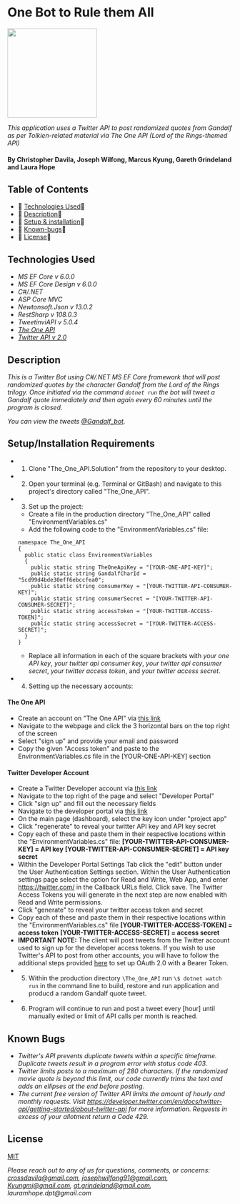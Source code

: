 # One Bot to Rule them All

<img src="https://media4.giphy.com/media/TcdpZwYDPlWXC/giphy.gif?cid=ecf05e479jyx7jzqd30zruug6tlr6zew54q7ut1gdy0ctnuk&ep=v1_gifs_search&rid=giphy.gif&ct=g" width="200"/>

_This application uses a Twitter API to post randomized quotes from Gandalf as per Tolkien-related material via The One API (Lord of the Rings-themed API)_

#### By **Christopher Davila, Joseph Wilfong, Marcus Kyung, Gareth Grindeland and Laura Hope**

## Table of Contents
* 💍 [Technologies Used](#technologies-used)🌋
* 💍 [Description](#description)🌋
* 💍 [Setup & installation](#setupinstallation-requirements)🌋
* 💍 [Known-bugs](#known-bugs)🌋
* 💍 [License](#license)🌋

## Technologies Used

* _MS EF Core v 6.0.0_
* _MS EF Core Design v 6.0.0_
* _C#/.NET_
* _ASP Core MVC_
* _Newtonsoft.Json v 13.0.2_
* _RestSharp v 108.0.3_
* _TweetinviAPI v 5.0.4_
* _[The One API](https://the-one-api.dev/)_
* _[Twitter API v 2.0](https://developer.twitter.com/en/docs/twitter-api)_

## Description

_This is a Twitter Bot using C#/.NET MS EF Core framework that will post randomized quotes by the character Gandalf from the Lord of the Rings trilogy. Once initiated via the command ```dotnet run``` the bot will tweet a Gandalf quote immediately and then again every 60 minutes until the program is closed._

_You can view the tweets [@Gandalf_bot](https://twitter.com/Gandalf_bot)._

## Setup/Installation Requirements

* 1. Clone "The_One_API.Solution" from the repository to your desktop.
* 2. Open your terminal (e.g. Terminal or GitBash) and navigate to this project's directory called "The_One_API".
* 3. Set up the project:
  * Create a file in the production directory "The_One_API" called "EnvironmentVariables.cs"
  * Add the following code to the "EnvironmentVariables.cs" file:
  ```
  namespace The_One_API
  {
    public static class EnvironmentVariables
    {
      public static string TheOneApiKey = "[YOUR-ONE-API-KEY]";
      public static string GandalfCharId = "5cd99d4bde30eff6ebccfea0";
      public static string consumerKey = "[YOUR-TWITTER-API-CONSUMER-KEY]";
      public static string consumerSecret = "[YOUR-TWITTER-API-CONSUMER-SECRET]";
      public static string accessToken = "[YOUR-TWITTER-ACCESS-TOKEN]";
      public static string accessSecret = "[YOUR-TWITTER-ACCESS-SECRET]";
    }
  } 
  ```
  * Replace all information in each of the square brackets with _your one API key_, _your twitter api consumer key_, _your twitter api consumer secret_, _your twitter access token_, and _your twitter access secret_.
* 4. Setting up the necessary accounts:
#### **The One API**
  * Create an account on "The One API" via [this link](https://the-one-api.dev/) 
  * Navigate to the webpage and click the 3 horizontal bars on the top right of the screen
  * Select "sign up" and provide your email and password
  * Copy the given "Access token" and paste to the EnvironmentVariables.cs file in the [YOUR-ONE-API-KEY] section
#### **Twitter Developer Account**
  * Create a Twitter Developer account via [this link](https://developer.twitter.com/en/docs/twitter-for-websites/tools-and-libraries)
  * Navigate to the top right of the page and select "Developer Portal"
  * Click "sign up" and fill out the necessary fields
  * Navigate to the developer portal via [this link](https://developer.twitter.com/en/portal/dashboard)
  * On the main page (dashboard), select the key icon under "project app"
  * Click "regenerate" to reveal your twitter API key and API key secret
  * Copy each of these and paste them in their respective locations within the "EnvironmentVariables.cs" file:
    **[YOUR-TWITTER-API-CONSUMER-KEY] = API key**
    **[YOUR-TWITTER-API-CONSUMER-SECRET] = API key secret**
  * Within the Developer Portal Settings Tab click the "edit" button under the User Authentication Settings section. Within the User Authentication settings page select the option for Read and Write, Web App, and enter https://twitter.com/ in the Callback URLs field. Click save. The Twitter Access Tokens you will generate in the next step are now enabled with Read and Write permissions. 
  * Click "generate" to reveal your twitter access token and secret
  * Copy each of these and paste them in their respective locations within the "EnvironmentVariables.cs" file
    **[YOUR-TWITTER-ACCESS-TOKEN] = access token**
    **[YOUR-TWITTER-ACCESS-SECRET] = access secret**
  * <strong>IMPORTANT NOTE:</strong> The client will post tweets from the Twitter account used to sign up for the developer access tokens. If you wish to use Twitter's API to post from other accounts, you will have to follow the additional steps provided [here](https://developer.twitter.com/en/docs/authentication/oauth-2-0) to set up OAuth 2.0 with a Bearer Token.
* 5. Within the production directory `\The_One_API` run `\$ dotnet watch run` in the command line to build, restore and run application and producd a random Gandalf quote tweet.
* 6. Program will continue to run and post a tweet every [hour] until manually exited or limit of API calls per month is reached.


## Known Bugs

* _Twitter's API prevents duplicate tweets within a specific timeframe. Duplicate tweets result in a program error with status code 403._
* _Twitter limits posts to a maximum of 280 characters. If the randomized movie quote is beyond this limit, our code currently trims the text and adds an ellipses at the end before posting._
* _The current free version of Twitter API limits the amount of hourly and monthly requests. Visit https://developer.twitter.com/en/docs/twitter-api/getting-started/about-twitter-api for more information. Requests in excess of your allotment return a Code 429._

## License
[MIT](https://github.com/ChrisRDavila/The_One_API.Solution/blob/main/License.txt)

_Please reach out to any of us for questions, comments, or concerns: crossdavila@gmail.com, josephwilfong91@gmail.com, Kyungmj@gmail.com, gt.grindeland@gmail.com, lauramhope.dpt@gmail.com_